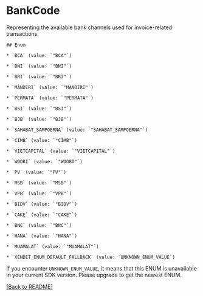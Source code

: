 # BankCode
Representing the available bank channels used for invoice-related transactions.

    ## Enum
    
    * `BCA` (value: `"BCA"`)
    
    * `BNI` (value: `"BNI"`)
    
    * `BRI` (value: `"BRI"`)
    
    * `MANDIRI` (value: `"MANDIRI"`)
    
    * `PERMATA` (value: `"PERMATA"`)
    
    * `BSI` (value: `"BSI"`)
    
    * `BJB` (value: `"BJB"`)
    
    * `SAHABAT_SAMPOERNA` (value: `"SAHABAT_SAMPOERNA"`)
    
    * `CIMB` (value: `"CIMB"`)
    
    * `VIETCAPITAL` (value: `"VIETCAPITAL"`)
    
    * `WOORI` (value: `"WOORI"`)
    
    * `PV` (value: `"PV"`)
    
    * `MSB` (value: `"MSB"`)
    
    * `VPB` (value: `"VPB"`)
    
    * `BIDV` (value: `"BIDV"`)
    
    * `CAKE` (value: `"CAKE"`)
    
    * `BNC` (value: `"BNC"`)
    
    * `HANA` (value: `"HANA"`)
    
    * `MUAMALAT` (value: `"MUAMALAT"`)
    
    * `XENDIT_ENUM_DEFAULT_FALLBACK` (value: `UNKNOWN_ENUM_VALUE`)

If you encounter `UNKNOWN_ENUM_VALUE`, it means that this ENUM is unavailable in your current SDK version. Please upgrade to get the newest ENUM.

[[Back to README]](../../README.md)


